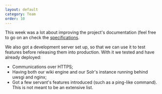 ```yaml
---
layout: default
category: Team
order: 10
---
```


This week was a lot about improving the project's documentation (feel free to
go on an check the [specifications](/specification/introduction/).

We also got a development server set up, so that we can use it to test
features before releasing them into production. With it we tested and have
already deployed:
* Communications over HTTPS;
* Having both our wiki engine and our Solr's instance running behind uwsgi and
  nginx;
* Got a few servant's features introduced (such as a ping-like command).
This is not meant to be an extensive list.

